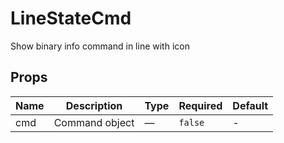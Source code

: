 # LineStateCmd

Show binary info command in line with icon

## Props

<!-- @vuese:LineStateCmd:props:start -->
|Name|Description|Type|Required|Default|
|---|---|---|---|---|
|cmd|Command object|—|`false`|-|

<!-- @vuese:LineStateCmd:props:end -->


